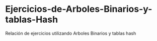 # Ejercicios-de-Arboles-Binarios-y-tablas-Hash
Relación de ejercicios utilizando Arboles Binarios y tablas hash
